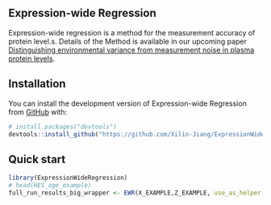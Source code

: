 ## Expression-wide Regression

Expression-wide regression is a method for the measurement accuracy of protein level.s. Details of the Method is available in our upcoming paper [Distinguishing environmental variance from measurement noise in plasma protein levels](N/A).

## Installation

You can install the development version of Expression-wide Regression from [GitHub](https://github.com/Xilin-Jiang/ExpressionWideRegression) with:

```r
# install.packages("devtools")
devtools::install_github("https://github.com/Xilin-Jiang/ExpressionWideRegression")
```

## Quick start

<!-- Run ATM on diagnosis data to infer topic loadings and topic weights from diagnosis data. Note that runing ATM on 100K individuals would take ~30min (default number of inference is 5 runs; the function will pick the best fit). If the data set is too small for inferring its disease topics and the goal is to infer patient-level *topic weights* (i.e. assign comorbidity profiles to individuals based on the set of diseases they have), please use `loading2weights`. The input data should be format data as `HES_age_example`; first column is individual ID, second column is the disease code; third column is the age-at-diagnosis. 

Note for each individual, we only keep the first onset of each diseases. Therefore, if there are recurrent incidences of the same disease code for the same individual, the rest will be ignored. -->

```r
library(ExpressionWideRegression)
# head(HES_age_example)
full_run_results_big_wrapper <- EWR(X_EXAMPLE,Z_EXAMPLE, use_as_helper = 2)
```


<!-- TM assigns to each individual topic weights for several disease topics; each disease topic reflects a set of diseases that tend to co-occur as a function of age, quantified by age-dependent *topic loadings* for each disease. The model assumes that for each disease diagnosis, a topic is sampled based on the individual’s *topic weights* (which sum to 1 across topics, for a given individual), and a disease is sampled based on the individual’s age and the age-dependent *topic loadings* (which sum to 1 across diseases, for a given topic at a given age). The model generalises the latent dirichlet allocation (LDA) model by allowing topic loadings for each topic to vary with age. 
![My Image](ATM_schematic.png)

For bug reports, please email: <xilinjiang@hsph.harvard.edu>. 

Note: ATM is designed for identifying disease subtypes and infer comorbidity trajectories, but not for performing GWAS (due to the likelihood structure). For GWAS we recommend using LFA, see [GWAS using Latent Feature Allocation (LFA)](#gwas-using-latent-feature-allocation-lfa). 


If the goal is obtaining the  *topic weights* for a group of individuals to learn about their comorbidity profile, there is no need to infer the comorbidity *topic loadings*. Following code below to map the example diagnosis history (example data `HES_age_example`) to the optimal disease topics inferred from UK Biobank HES data. Details are in [Inferring comorbidity profiles for individuals](#inferring-comorbidity-profiles-for-individuals) section.

```r
new_weights <- loading2weights(HES_age_example, ds_list = UKB_349_disease, topics = UKB_HES_10topics)
```

`UKB_HES_10topics` is an internal dataset containing topic loadings inferred from 349 diseases in the UK Biobank HES data. You could substitute it to disease topics inferred from other populations, with the same data format (a tensor of shape $age \times disease number \times topic number$). The output will be the topic weights of each individual in two formats: (1) `new_weights$topic_weights` representing the how much weight each individual have profile (sum to one across topics for each individual); (2) `new_weights$incidence_weight_sum` representing the cumulative weights across diseases (sum across topics equals the number of diagnosis for each individual). 

To visualise the topic loadings, use `plot_age_topics` function. Details are provided in [Visualise the comorbidity topic loadings](#visualise-the-comorbidity-topic-loadings) section. 

```r
disease_list <- UKB_349_disease %>% 
  left_join(disease_info_phecode_icd10, by = c("diag_icd10"="phecode" )) %>% 
  pull(phenotype)
topic_id <- 1 # topic id
plot_age_topics(disease_names = disease_list,
        trajs = UKB_HES_10topics[30:80,,topic_id])
```

## Internal data example

We provide example simulated data in the package. `UKB_349_disease` is the list of 349 diseases (Phecode) that have more than 1000 incidences in the UK Biobank HES data. `HES_age_example` is an example data simulated using the comorbidity distribution in UK Biobank; for inferring disease topics using ATM, you should format the data as `HES_age_example`, which requires individual id, disease diagnosis, and age-at-diagnosis.  `UKB_HES_10topics` is the optimal disease topic from UK Biobank HES data set, using the 349 diseases.

Though ATM could be run on any valid coding system, we recommend using Phecode for ATM to reduce coding redundancy in systems such as ICD-10. To map from ICD-10 code to Phecode, use function `icd2phecode`. `icd2phecode` make use of ICD-10 to phecode mapping which are saved as internal data in ATM package: `phecode_icd10cm` maps between ICD-10-CM to Phecode; `phecode_icd10` maps ICD-10 to Phecode; `disease_info_phecode_icd10` saves the disease names of 1755 Phecodes, use `UKB_349_disease %>% left_join(disease_info_phecode_icd10, by = c("diag_icd10"="phecode" ))`.

## Data preparation

ATM inference is based on age-at-diagnosis information of many diseases. We use the long format to encode the patient id, disease code, and age-at-diagnosis information are provided, instead of using a data matrix where each row is an individual and each column is a disease. This data format save memory as only a small proportion of diseases are diagnosed for each individual. `HES_age_example` is a data example, where each entry contains one diagnosis entry, with individual, disease, and age information. 

The default disease encoding of many biobanks are ICD-10; ATM support any coding system but we recommend using Phecode system which groups ICD-10 codes that represent the same disease. To map data from ICD-10 codes to Phecode, use `icd2phecode` function:  

```r
phecode_data <- icd2phecode(HES_icd10_example)
```

`icd2phecode` maps ICD-10 or ICD-10-CM codes to the Phecodes; when one ICD-10/ICD-10-CM is mapped to multiple Phecodes, it will choose the Phecode that collects the largest number of ICD-10 codes (to reduce the number of Phecodes in the data, which is always good for comorbidity analysis). Before use the function, you should remove all marks such as period in the ICD-10/ICD-10CM coes and only keeps number and capital letters. For example, "I25.1" should be changed to "I251".  

#### All Of Us users (SNOMED)
We note that [All Of Us](https://databrowser.researchallofus.org) and several primary care EHRs release their disease conditions in [SNOMED](https://www.researchallofus.org/faq/what-is-snomed/). For analysis using *All Of Us* alone, you could directly run ATM using the SNOMED coding. However, for those aiming to perform cross-population comparison of comorbidity topics, we provide an internal function  `ATM:::snomed2phecode`, which is used in the same way as `icd2phecode`. This function could map SNOMED code to Phecode, making it comparable to analysis on data sets using ICD-10 coding (mapping ICD-10 codes to Phecodes using `icd2phecode`; e.g. UK Biobank).   

## Inferring disease topics using diagnosis data

If you have an EHR data set with age-at-diagnosis information across many diseases, you could use ATM to infer topic loadings and topic weights. Inferring ATM topic loadings is computational expensive, and the inferred topic loadings usually represents the pattern for the specific data set and should not be extended to other populations, unless they were inferred from large comprehensive biobanks and mapped to populations with similar healthcare system. If the data set is small and the goal is to infer patient-level topic weights (i.e. assign comorbidity profiles to individuals based on their diseases), please use `loading2weights` in the next section. The input data should be formatted as `HES_age_example`; first column is individual ids, second column is the disease code; third column is the age-at-diagnosis. 

One reason that ATM inference is computational expensive is that you need to run multiple models to choose the best number of disease topics in the dataset. ATM does not automatically choose the best number of topics as each model (of different topic numbers) should be run in parallel and you should compare the [ELBO](https://en.wikipedia.org/wiki/Evidence_lower_bound) or *prediction odds ratio* (discussed below) to choose the best fit. In the following example, `topic_num` is the number of topics ( $K$ in [math details](#generative-process-of-atm) section), which for a common EHR data you should choose between 5 to 15; `CVB_num` is the number of random model initialisations, where multiple ATM inferences will be performed and the best model fit will be returned; you are recommended to choose larger number for this parameter if computational power permitting (default is 10);  `ATM_results$multiple_run_ELBO_compare` in the following section provides the ELBOs of all the runs (i.e. for `CVB_num=10` you will get 10 ELBOs), the run with highest ELBO is kept. Use `?wrapper_ATM` to get the details of the function. 

```r
# head(HES_age_example)
ATM_results <- wrapper_ATM(rec_data=HES_age_example, topic_num = 10, CVB_num = 1)
print(ATM_results$multiple_run_ELBO_compare)
```

To choose the optimal model structure that fits the data, running `wrapper_ATM` for each model structure (number of topics and parametric form of curves) and comparing the  `multiple_run_ELBO_compare` for each model structure. The optimal model should has the highest average ELBO across runs. 

An more rigorous way to choose the best model structure is using *prediction odds ratio* defined in the [ATM paper](https://www.medrxiv.org/content/10.1101/2022.10.23.22281420v2). To perform this analysis, first split the data into training data and testing data, based on individual ids (a common mistake is splitting the diagnosis, where diagnoses of the same individual are presented in both the training and testing data; this would cause using testing data at training stage). Code below provides an example where 20% of the individuals are used sampled as testing data and rest as training. The *topic loadings* inferred from training data is used to compute the *prediction odds ratio* on the testing data.  

```r
testing_ids <- HES_age_example %>% group_by(eid) %>% slice(1) %>% ungroup() %>% sample_frac(size = 0.2) 
training_data <- HES_age_example %>% anti_join(testing_ids, by = "eid")
testing_data <- HES_age_example %>% semi_join(testing_ids, by = "eid")
ATM_results <- wrapper_ATM(rec_data=training_data, topic_num = 10, CVB_num = 1)
testing_prediction_OR <- prediction_OR(testing_data = testing_data, ds_list = ATM_results$ds_list, topic_loadings = ATM_results$topic_loadings)
# print(testing_prediction_OR$OR_top1, testing_prediction_OR$OR_top2, testing_prediction_OR$OR_top5) 
```

Note `ds_list` is a require input of `prediction_OR` as it specify the disease order of the `topic_loadings` input as well as their prevalence in the training data for computing the baseline prediction odds. All diseases in the `testing_data` that are not included in `ds_list` will be discarded. The prediction odds ratio is the odds predicted by ATM versus the odds from a naive prediction using disease prevalence in the training data. Since ATM predict the probability of all diseases simultaneously (multinomial probability), we compute the odds ratio using the probability that the target disease is within the top 1%, 2%, or 5% (i.e. `testing_prediction_OR$OR_top1`,`testing_prediction_OR$OR_top2`, `testing_prediction_OR$OR_top5` ) of the disease codes predicted by ATM respectively. 

## Inferring comorbidity profiles for individuals

In many scenarios, we are not interested in inferring a new set of topics. Instead, for a new set of individuals with medical history, we want to obtain their individual comorbidity profiles (i.e. having CVD related comorbidities). ATM provides *topic weights* which encode comorbidity profile at patient level. To be more specific, using disease topics from [ATM paper](https://www.medrxiv.org/content/10.1101/2022.10.23.22281420v2), if one individual has elevated CVD topic weight, this individual has excess comorbidities related to cardiovascular diseases. `loading2weights` function provides an easy handle for inferring topic weights, where the input `rec_data` has the same format as in [previous section](#inferring-disease-topics-using-diagnosis-data) and the default comorbidity topics are 10 topics inferred from UK Biobank common diseases `UKB_HES_10topics`.  Code below maps diagnosis history (contained in the example data `HES_age_example`) to the default disease topics inferred from UK Biobank HES data. 

```r
new_weights <- loading2weights(rec_data=HES_age_example, ds_list = UKB_349_disease, topics = UKB_HES_10topics)
patient_topic_weights <- new_weights$topic_weights
cummulative_disease_weights <- new_weights$incidence_weight_sum
```

The outputs of `loading2weights` has two elements: `topic_weights` are patient-level topic weights, referred to as *topic weights* in the  [ATM paper](https://www.medrxiv.org/content/10.1101/2022.10.23.22281420v2); this should be used when the aim is to understand individual comorbidity profiles. `incidence_weight_sum` is the sum of *diagnosis-specific topic weights* $z_{sn}$ in the ATM paper; this is a more useful metric for prediction, as it represent the cumulative comorbidity burden of each individual. 

## Visualise the comorbidity topic loadings
To visualize the disease topics inferred using ATM, use the `plot_age_topics` functions. To use this function, you need th specify `disease_names`, disease topics `trajs`, title of the plot `plot_title`, and an optional age starts point `start_age` to adjust the x-axis labels in case the supplied topic loadings does not start from age 0. You could also specify how many disease you want to show using `top_ds`.

`disease_names` and `trajs` could be extracted from the output variable from `ATM_wrapper`. Assuming `ATM_results` is output of `ATM_wrapper`, you could  use`ATM_results$ds_list$diag_icd10` as the input for `disease_names`, which provides the names of the diseases in the order of the *topic loadings*. While you could directly use the disease code, we recommend you use meaningful disease description as it will directly shows on the output figure. Similarly, `trajs` could be obtained by slice one matrix from `ATM_results$topic_loading`. For example `ATM_results$topic_loading[,,3]` is the topic loading from the third topic.    

If not clear about the inputs above, please test and check code below, which provides an example of disease topic visualization. 
```r
disease_list <- UKB_349_disease %>%
  dplyr::left_join(disease_info_phecode_icd10, by = c("diag_icd10"="phecode" )) %>%
  dplyr::pull(phenotype)
topic_id <- 1 # plot the first topic
plot_age_topics(disease_names = disease_list,
        trajs = UKB_HES_10topics[30:80,,topic_id],
        plot_title = paste0("topic ", topic_id),
        start_age = 30,
        top_ds = 7)
```

## Analysing comorbidity subtype of diseases
We reported in the [ATM paper](https://www.medrxiv.org/content/10.1101/2022.10.23.22281420v2) that patients of the same diseases that have different comorbidities has distinct genetic profiles, even after accounting for the genetic backgrounds of these comorbidities (i.e. after correcting for collider effects). We define these as comorbidity subtypes based on *topic weight*.  *topic weight* could be extracted from either from the output of `wrapper_ATM` function (see [Inferring disease topics using diagnosis data](#inferring-disease-topics-using-diagnosis-data) section) or the output of `loading2weights` function (see [Inferring comorbidity profiles for individuals](#inferring-comorbidity-profiles-for-individuals) section). For example, for analysing comorbidity subtypes from the `wrapper_ATM` outputs, users could extract the *topic weights* which is a $\mathcal{R}^{M \times K}$ matrix. The columns are ordered as the *topic loadings*, while the rows are ordered as the `ATM_results$patient_list`.  
```r
ATM_results <- wrapper_ATM(rec_data=HES_age_example, topic_num = 10, CVB_num = 1)
print(ATM_results$multiple_run_ELBO_compare)
subtypes_atm <- data.frame(individual_id = ATM_results$patient_list, topic_weights = ATM_results$topic_weights)
```
Users could then select the set of patients (by subsetting based on `individual_id` of `subtypes_atm`) or which comorbidity subtypes they want to analysis (by selecting columns of the `subtypes_atm`). As an example, in Figure 5 of the [ATM paper](https://www.medrxiv.org/content/10.1101/2022.10.23.22281420v2), we analysed the correlation of PRS with topic weights; PRS enriched in the type 2 diabete patients with elevated CVD topic suggested the CVD subtype patients are more driven by genetic risk factors. You could visualise the comorbidity profiles associated with each disease subtype using code from section above. 

The `topic_weights` of the output of `loading2weights` function has the same format as `subtypes_atm` from example above. 

## Generative process of ATM

![My Image](ATM_generative_process.png)

We constructed a Bayesian hierarchical model to infer latent risk profiles for common diseases.  In summary, the model assumes there exist a few disease topics that underlie many common diseases.  Each topic is age-evolving and contain risk trajectories for all diseases considered. An individual's risk for each diseases is determined by the weights of all topics. The indices in this note are as follows:
$$s= 1,...,M;$$
$$n= 1,...,N_s;$$
$$i= 1,...,K;$$
$$j= 1,...,D;$$
where $M$ is the number of subjects, $N_s$ is the number of records within $s^{th}$ subject, $K$ is number of topics, and $D$ is the total number of diseases we are interested in.
The generative process (Supplementary Figure 1) is as follows: 

- $\theta \in \mathcal{R}^{M \times K}$ is the topic weight for all individuals, each row of which ( $\theta_s \in \mathcal{R}^{K}$ ) is assumed to be sampled from a Dirichlet distribution with parameter $\alpha$. $\alpha$ is set as a hyper parameter.
  $$\theta_s \sim Dir(\alpha).$$

- $\mathbf{z} \in \{1,2,...,K\}^{\sum_s N_s}$ is the topic assignment for each diagnosis $\mathbf{w}  \in \{1,2,...,D\}^{\sum_s N_s}$. Note the total number of diagnoses across all patients are $\sum_s N_s$. The topic assignment for each diagnosis is generated from a multinoulli distribution with parameter equal to $s^{th}$ individual topic weight. 
  $$z_{sn} \sim Multi(\theta_s).$$

- $\beta(t) \in \mathcal{F}(t)^{K \times D}$ is the topic which is $K \times D$ functions of age $t$. $\mathcal{F}(t)$ is the class of functions of $t$. At each plausible $t$, the following is satisfied:
  $$\sum_j \beta_{ij}(t) = 1.$$
  In practice we use softmax function to ensure above is true and add smoothness by constrain $\mathcal{F}(t)$ to be spline or polynomial functions:
  $$\beta_{ij}(t) = \frac{\exp(p_{ij}^T \phi (t))}{\sum_{j} \exp(p_{ij}^T \phi (t))},$$
  where $p_{ij} = ( p_{ij,d} ), \; d = 1,2,...,P$ is the vector of parameter for the topic loading functions; $P$ is the degree of freedom than controls the smoothness; $\phi (t)$ is polynomial and spline basis for age $t$.

- $w \in \{1,2,...,D\}^{\sum_s N_s}$ are observed diagnoses. The $n^{th}$ diagnosis of $s^{th}$ individual $w_{sn}$ is sampled from the topic $\beta_{z_{sn}}(t)$ chosen by $z_{sn}$:
  $$w_{sn} \sim Multi(\beta_{z_{sn}}(t_{sn})),$$
  here $t_{sn}$ is the age of the observed age-at-onset of the observed diagnosis $w_{sn}$.

## GWAS using Latent Feature Allocation LFA
For GWAS on comorbidities, we recommend using Latent Feature Allocation (LFA) which infers topic weights that are more suitable for GWAS. Details of the LFA model is in the [comorbidity GWAS (Zhang, Jiang, et al. 2023 Cell Genomics)](https://www.cell.com/cell-genomics/pdf/S2666-979X(23)00166-0.pdf) paper. We have now implemented a collapsed variational inference methods of LFA, which is several magnitude faster than the original Gibb's sampling method, while using similar amount of memory. 

A comparison of LFA and ATM is as below. ATM only models disease records (left) while LFA could model both patient and healthy individual (right). We have found models including LFA that uses non-sparse coding of disease topics to be more powerful at identifying disease loci.  

![My Image](ATM_LFA_comparison.png)

LFA model could be run similarly as ATM. The input data should be format data as `HES_age_example`; first column is individual ID, second column is the disease code; while the third column (age-at-diagnosis) became optional as LFA does not model age. Below is an example inferring 10 topics using LFA. 

```r
library(ATM)
# head(HES_age_example)
LFA_results <- wrapper_LFA(HES_age_example, 10, CVB_num = 1)
```
Details of the output format could be reached by `?wrapper_LFA`. Specifically, (1) `LFA_results$topic_weights` are the *topic weights* that should be used for GWAS; it is ordered as the patient list `LFA_results$patient_list`; (2) `LFA_results$topic_loadings` are the *topic loadings* that could be visualised using following code: 
```r
library(ATM)
# head(HES_age_example)
plt <- plot_lfa_topics(LFA_results$ds_list$diag_icd10, beta = LFA_results$topic_loadings,  plot_title = "LFA topics")
plt
```

